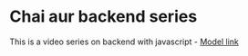 # Chai aur backend series

This is a video series on backend with javascript - [Model link](https://app.eraser.io/workspace/YtPqZ1VogxGy1jzIDkzj)